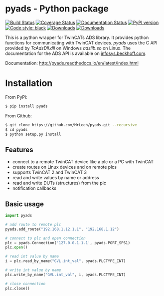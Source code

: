 pyads - Python package
======================

[![Build Status](https://travis-ci.org/stlehmann/pyads.svg?branch=master)](https://travis-ci.org/stlehmann/pyads)
[![Coverage Status](https://coveralls.io/repos/github/stlehmann/pyads/badge.svg?branch=master)](https://coveralls.io/github/stlehmann/pyads?branch=master)
[![Documentation Status](https://readthedocs.org/projects/pyads/badge/?version=latest)](http://pyads.readthedocs.io/en/latest/?badge=latest)
[![PyPI version](https://badge.fury.io/py/pyads.svg)](https://badge.fury.io/py/pyads)
[![Code style: black](https://img.shields.io/badge/code%20style-black-000000.svg)](https://github.com/psf/black)
[![Downloads](https://pepy.tech/badge/pyads)](https://pepy.tech/project/pyads)
[![Downloads](https://pepy.tech/badge/pyads/week)](https://pepy.tech/project/pyads/week)

This is a python wrapper for TwinCATs ADS library. It provides python functions
for communicating with TwinCAT devices. *pyads* uses the C API provided by *TcAdsDll.dll* on Windows *adslib.so* on Linux. The documentation for the ADS API is available on [infosys.beckhoff.com](http://infosys.beckhoff.com/english.php?content=../content/1033/tcadsdll2/html/tcadsdll_api_overview.htm&id=20557).


Documentation: http://pyads.readthedocs.io/en/latest/index.html

# Installation

From PyPi:

```bash
$ pip install pyads
```

From Github:

```bash
$ git clone https://github.com/MrLeeh/pyads.git --recursive
$ cd pyads
$ python setup.py install
```

## Features

* connect to a remote TwinCAT device like a plc or a PC with TwinCAT
* create routes on Linux devices and on remote plcs
* supports TwinCAT 2 and TwinCAT 3
* read and write values by name or address
* read and write DUTs (structures) from the plc
* notification callbacks

## Basic usage

```python
import pyads

# add route to remote plc
pyads.add_route("192.168.1.12.1.1", "192.168.1.12")

# connect to plc and open connection
plc = pyads.Connection('127.0.0.1.1.1', pyads.PORT_SPS1)
plc.open()

# read int value by name
i = plc.read_by_name("GVL.int_val", pyads.PLCTYPE_INT)

# write int value by name
plc.write_by_name("GVL.int_val", i, pyads.PLCTYPE_INT)

# close connection
plc.close()
```

[0]: https://infosys.beckhoff.de/english.php?content=../content/1033/TcSystemManager/Basics/TcSysMgr_AddRouteDialog.htm&id=


